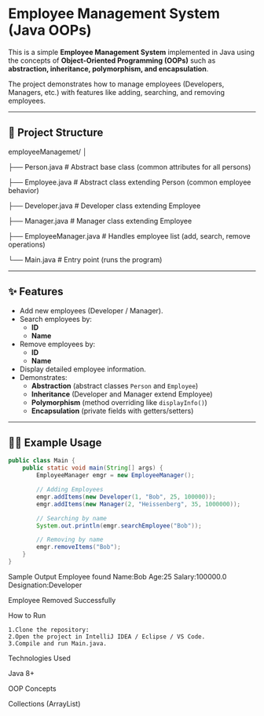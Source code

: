 # Employee Management System (Java OOPs)

This is a simple **Employee Management System** implemented in Java using the concepts of **Object-Oriented Programming (OOPs)** such as **abstraction, inheritance, polymorphism, and encapsulation**.

The project demonstrates how to manage employees (Developers, Managers, etc.) with features like adding, searching, and removing employees.

---

## 📂 Project Structure

employeeManagemet/
│

├── Person.java # Abstract base class (common attributes for all persons)

├── Employee.java # Abstract class extending Person (common employee behavior)

├── Developer.java # Developer class extending Employee

├── Manager.java # Manager class extending Employee

├── EmployeeManager.java # Handles employee list (add, search, remove operations)

└── Main.java # Entry point (runs the program)

---

## ✨ Features

- Add new employees (Developer / Manager).
- Search employees by:
    - **ID**
    - **Name**
- Remove employees by:
    - **ID**
    - **Name**
- Display detailed employee information.
- Demonstrates:
    - **Abstraction** (abstract classes `Person` and `Employee`)
    - **Inheritance** (Developer and Manager extend Employee)
    - **Polymorphism** (method overriding like `displayInfo()`)
    - **Encapsulation** (private fields with getters/setters)

---

## 🧑‍💻 Example Usage

```java
public class Main {
    public static void main(String[] args) {
        EmployeeManager emgr = new EmployeeManager();

        // Adding Employees
        emgr.addItems(new Developer(1, "Bob", 25, 100000));
        emgr.addItems(new Manager(2, "Heissenberg", 35, 1000000));

        // Searching by name
        System.out.println(emgr.searchEmployee("Bob"));

        // Removing by name
        emgr.removeItems("Bob");
    }
}
```
Sample Output
Employee found
Name:Bob
Age:25
Salary:100000.0
Designation:Developer

Employee Removed Successfully

How to Run
```
1.Clone the repository:
2.Open the project in IntelliJ IDEA / Eclipse / VS Code.
3.Compile and run Main.java.
```
Technologies Used

Java 8+

OOP Concepts

Collections (ArrayList)